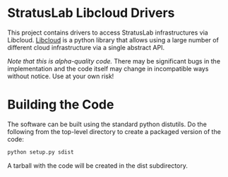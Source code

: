 StratusLab Libcloud Drivers
===========================

This project contains drivers to access StratusLab infrastructures via
Libcloud.  [Libcloud][lc-web] is a python library that allows using a
large number of different cloud infrastructure via a single abstract
API.

*Note that this is alpha-quality code.*  There may be significant bugs
in the implementation and the code itself may change in incompatible
ways without notice.  Use at your own risk!

Building the Code
=================

The software can be built using the standard python distutils.  Do the
following from the top-level directory to create a packaged version of
the code:

```bash
python setup.py sdist
```

A tarball with the code will be created in the dist subdirectory.



[lc-web]: http://libcloud.apache.org/
